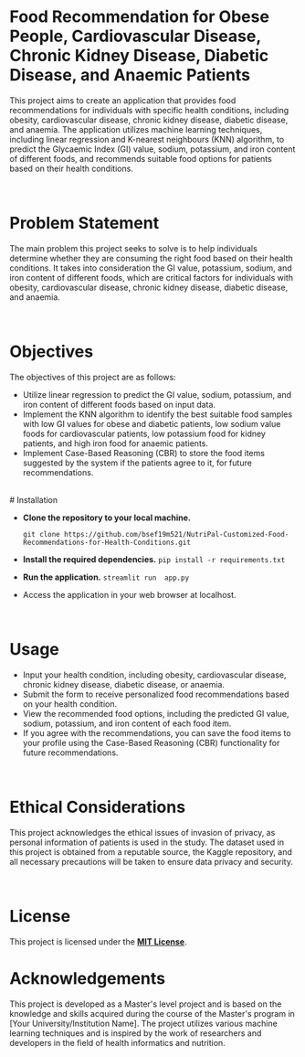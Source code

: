 # Food Recommendation for Obese People, Cardiovascular Disease, Chronic Kidney Disease, Diabetic Disease, and Anaemic Patients

This project aims to create an application that provides food recommendations for individuals with specific health conditions, including obesity, cardiovascular disease, chronic kidney disease, diabetic disease, and anaemia. The application utilizes machine learning techniques, including linear regression and K-nearest neighbours (KNN) algorithm, to predict the Glycaemic Index (GI) value, sodium, potassium, and iron content of different foods, and recommends suitable food options for patients based on their health conditions.

<br>

# Problem Statement
The main problem this project seeks to solve is to help individuals determine whether they are consuming the right food based on their health conditions. It takes into consideration the GI value, potassium, sodium, and iron content of different foods, which are critical factors for individuals with obesity, cardiovascular disease, chronic kidney disease, diabetic disease, and anaemia.

<br>

# Objectives
The objectives of this project are as follows:

- Utilize linear regression to predict the GI value, sodium, potassium, and iron content of different foods based on input data.
- Implement the KNN algorithm to identify the best suitable food samples with low GI values for obese and diabetic patients, low sodium value foods for cardiovascular patients, low potassium food for kidney patients, and high iron food for anaemic patients.
- Implement Case-Based Reasoning (CBR) to store the food items suggested by the system if the patients agree to it, for future recommendations.


<br>
# Installation

- **Clone the repository to your local machine.**

  `git clone https://github.com/bsef19m521/NutriPal-Customized-Food-Recommendations-for-Health-Conditions.git`

- **Install the required dependencies.**
  `pip install -r requirements.txt`
  
- **Run the application.**
  `streamlit run  app.py`
  
- Access the application in your web browser at localhost.

<br>

# Usage
- Input your health condition, including obesity, cardiovascular disease, chronic kidney disease, diabetic disease, or anaemia.
- Submit the form to receive personalized food recommendations based on your health condition.
- View the recommended food options, including the predicted GI value, sodium, potassium, and iron content of each food item.
- If you agree with the recommendations, you can save the food items to your profile using the Case-Based Reasoning (CBR) functionality for future recommendations.

<br>

# Ethical Considerations

This project acknowledges the ethical issues of invasion of privacy, as personal information of patients is used in the study. The dataset used in this project is obtained from a reputable source, the Kaggle repository, and all necessary precautions will be taken to ensure data privacy and security.

<br>

# License

This project is licensed under the **[MIT License]()**.

# Acknowledgements
This project is developed as a Master's level project and is based on the knowledge and skills acquired during the course of the Master's program in [Your University/Institution Name]. The project utilizes various machine learning techniques and is inspired by the work of researchers and developers in the field of health informatics and nutrition.
